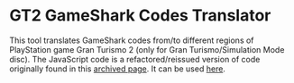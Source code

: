 # GT2 GameShark Codes Translator

This tool translates GameShark codes from/to different regions of PlayStation game Gran Turismo 2 (only for Gran Turismo/Simulation Mode disc).
The JavaScript code is a refactored/reissued version of code originally found in this [archived page](https://web.archive.org/web/20021201185852/http://www.geocities.com/gt2toxs/gt/translator/gt2codetr.html).
It can be used [here](https://zyzalfors.github.io/GT2GSCodesTranslator).

